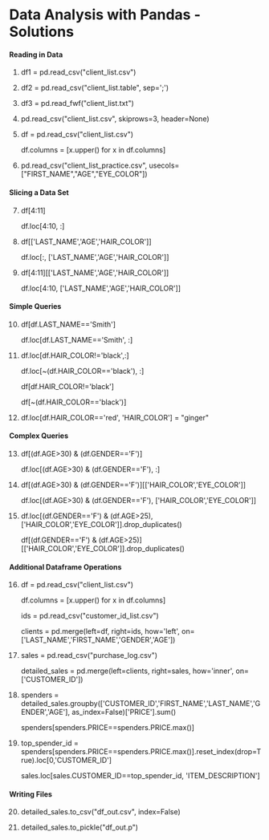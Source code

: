 # Data Analysis with Pandas - Solutions


#### Reading in Data

1. df1 = pd.read_csv("client_list.csv")

2. df2 = pd.read_csv("client_list.table", sep=';')

3. df3 = pd.read_fwf("client_list.txt")

4. pd.read_csv("client_list.csv", skiprows=3, header=None)

5. df = pd.read_csv("client_list.csv")

   df.columns = [x.upper() for x in df.columns]
   
6. pd.read_csv("client_list_practice.csv", usecols=["FIRST_NAME","AGE","EYE_COLOR"])


#### Slicing a Data Set

7. df[4:11]

   df.loc[4:10, :]

8. df[['LAST_NAME','AGE','HAIR_COLOR']]

   df.loc[:, ['LAST_NAME','AGE','HAIR_COLOR']]

9. df[4:11][['LAST_NAME','AGE','HAIR_COLOR']]

   df.loc[4:10, ['LAST_NAME','AGE','HAIR_COLOR']]


#### Simple Queries

10. df[df.LAST_NAME=='Smith']

    df.loc[df.LAST_NAME=='Smith', :]

11. df.loc[df.HAIR_COLOR!='black',:]

    df.loc[~(df.HAIR_COLOR=='black'), :]

    df[df.HAIR_COLOR!='black']
    
    df[~(df.HAIR_COLOR=='black')]

12. df.loc[df.HAIR_COLOR=='red', 'HAIR_COLOR'] = "ginger"


#### Complex Queries

13. df[(df.AGE>30) & (df.GENDER=='F')]

    df.loc[(df.AGE>30) & (df.GENDER=='F'), :]

14. df[(df.AGE>30) & (df.GENDER=='F')][['HAIR_COLOR','EYE_COLOR']]

    df.loc[(df.AGE>30) & (df.GENDER=='F'), ['HAIR_COLOR','EYE_COLOR']]

15. df.loc[(df.GENDER=='F') & (df.AGE>25), ['HAIR_COLOR','EYE_COLOR']].drop_duplicates()

    df[(df.GENDER=='F') & (df.AGE>25)][['HAIR_COLOR','EYE_COLOR']].drop_duplicates()


#### Additional Dataframe Operations

16. df = pd.read_csv("client_list.csv")

    df.columns = [x.upper() for x in df.columns]
   
    ids = pd.read_csv("customer_id_list.csv")
    
    clients = pd.merge(left=df, right=ids, how='left', on=['LAST_NAME','FIRST_NAME','GENDER','AGE'])

17. sales = pd.read_csv("purchase_log.csv")

    detailed_sales = pd.merge(left=clients, right=sales, how='inner', on=['CUSTOMER_ID'])

18. spenders = detailed_sales.groupby(['CUSTOMER_ID','FIRST_NAME','LAST_NAME','GENDER','AGE'], as_index=False)['PRICE'].sum()

    spenders[spenders.PRICE==spenders.PRICE.max()]

19. top_spender_id = spenders[spenders.PRICE==spenders.PRICE.max()].reset_index(drop=True).loc[0,'CUSTOMER_ID']

    sales.loc[sales.CUSTOMER_ID==top_spender_id, 'ITEM_DESCRIPTION']

#### Writing Files

20. detailed_sales.to_csv("df_out.csv", index=False)

21. detailed_sales.to_pickle("df_out.p")

